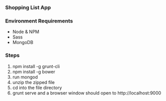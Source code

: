 <h3>Shopping List App</h3>

<h3>Environment Requirements</h3>
<ul>
  <li>Node & NPM</li>
  <li>Sass</li>
  <li>MongoDB</li>
</ul>

<h3>Steps</h3>
<ol>
  <li>npm install -g grunt-cli</li>
  <li>npm install -g bower</li>
  <li>run mongod </li>
  <li>unzip the zipped file</li>
  <li>cd into the file directory</li>
  <li>grunt serve and a browser window should open to http://localhost:9000</li>
</ol>
